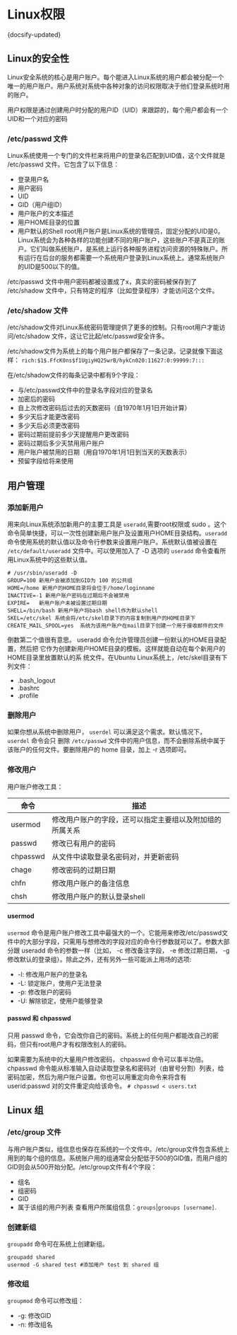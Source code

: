 # Linux权限
{docsify-updated}

## Linux的安全性
Linux安全系统的核心是用户账户。每个能进入Linux系统的用户都会被分配一个唯一的用户账户。用户系统对系统中各种对象的访问权限取决于他们登录系统时用的账户。

用户权限是通过创建用户时分配的用户ID（UID）来跟踪的，每个用户都会有一个UID和一个对应的密码

### /etc/passwd 文件
Linux系统使用一个专门的文件栏来将用户的登录名匹配到UID值，这个文件就是 /etc/passwd 文件。它包含了以下信息：
+ 登录用户名
+ 用户密码
+ UID
+ GID（用户组ID）
+ 用户账户的文本描述
+ 用户HOME目录的位置
+ 用户默认的Shell
root用户账户是Linux系统的管理员，固定分配的UID是0。Linux系统会为各种各样的功能创建不同的用户账户，这些账户不是真正的账户。它们叫做系统账户，是系统上运行各种服务进程访问资源的特殊账户。所有运行在后台的服务都需要一个系统用户登录到Linux系统上。通常系统账户的UID是500以下的值。

 /etc/passwd 文件中用户密码都被设置成了x，真实的密码被保存到了 /etc/shadow 文件中，只有特定的程序（比如登录程序）才能访问这个文件。

 ### /etc/shadow 文件
/etc/shadow文件对Linux系统密码管理提供了更多的控制。只有root用户才能访问/etc/shadow
文件，这让它比起/etc/passwd安全许多。

/etc/shadow文件为系统上的每个用户账户都保存了一条记录。记录就像下面这样：
`rich:$1$.FfcK0ns$f1UgiyHQ25wrB/hykCn020:11627:0:99999:7:::`

在/etc/shadow文件的每条记录中都有9个字段：
+ 与/etc/passwd文件中的登录名字段对应的登录名
+ 加密后的密码
+ 自上次修改密码后过去的天数密码（自1970年1月1日开始计算）
+ 多少天后才能更改密码
+ 多少天后必须更改密码
+ 密码过期前提前多少天提醒用户更改密码
+ 密码过期后多少天禁用用户账户
+ 用户账户被禁用的日期（用自1970年1月1日到当天的天数表示）
+ 预留字段给将来使用

## 用户管理
### 添加新用户
用来向Linux系统添加新用户的主要工具是 `useradd`,需要root权限或 sudo 。这个命令简单快捷，可以一次性创建新用户账户及设置用户HOME目录结构。`useradd` 命令使用系统的默认值以及命令行参数来设置用户账户。系统默认值被设置在 `/etc/default/useradd` 文件中。可以使用加入了 -D 选项的 `useradd`
命令查看所用Linux系统中的这些默认值。
```
# /usr/sbin/useradd -D
GROUP=100 新用户会被添加到GID为 100 的公共组
HOME=/home 新用户的HOME目录将会位于/home/loginname
INACTIVE=-1 新用户账户密码在过期后不会被禁用
EXPIRE=   新用户账户未被设置过期日期
SHELL=/bin/bash 新用户账户将bash shell作为默认shell
SKEL=/etc/skel 系统会将/etc/skel目录下的内容复制到用户的HOME目录下
CREATE_MAIL_SPOOL=yes  系统为该用户账户在mail目录下创建一个用于接收邮件的文件
```
倒数第二个值很有意思。 useradd 命令允许管理员创建一份默认的HOME目录配置，然后把
它作为创建新用户HOME目录的模板。这样就能自动在每个新用户的HOME目录里放置默认的系
统文件。在Ubuntu Linux系统上，/etc/skel目录有下列文件：
+ .bash_logout
+ .bashrc
+ .profile

### 删除用户
如果你想从系统中删除用户， `userdel` 可以满足这个需求。默认情况下， `userdel` 命令会只
删除 `/etc/passwd` 文件中的用户信息，而不会删除系统中属于该账户的任何文件。要删除用户的 home 目录，加上 -r 选项即可。

### 修改用户
用户账户修改工具：

命令 | 描述
|-|-|
|usermod |修改用户账户的字段，还可以指定主要组以及附加组的所属关系|
|passwd | 修改已有用户的密码|
|chpasswd | 从文件中读取登录名密码对，并更新密码|
|chage | 修改密码的过期日期|
|chfn | 修改用户账户的备注信息|
|chsh | 修改用户账户的默认登录shell|

#### usermod
`usermod` 命令是用户账户修改工具中最强大的一个。它能用来修改/etc/passwd文件中的大部分字段，只需用与想修改的字段对应的命令行参数就可以了。参数大部分跟 useradd 命令的参数一样（比如， -c 修改备注字段， -e 修改过期日期， -g 修改默认的登录组）。除此之外，还有另外一些可能派上用场的选项:
+ -l: 修改用户账户的登录名
+ -L: 锁定账户，使用户无法登录
+ -p: 修改账户的密码
+ -U: 解除锁定，使用户能够登录

#### passwd 和 chpasswd
只用 passwd 命令，它会改你自己的密码。系统上的任何用户都能改自己的密码，但只有root用户才有权限改别人的密码。

如果需要为系统中的大量用户修改密码， chpasswd 命令可以事半功倍。 chpasswd 命令能从标准输入自动读取登录名和密码对（由冒号分割）列表，给密码加密，然后为用户账户设置。你也可以用重定向命令来将含有 userid:passwd 对的文件重定向给该命令。
`# chpasswd < users.txt`

## Linux 组

### /etc/group 文件
与用户账户类似，组信息也保存在系统的一个文件中。/etc/group文件包含系统上用到的每个组的信息。系统账户用的组通常会分配低于500的GID值，而用户组的GID则会从500开始分配。/etc/group文件有4个字段：
+ 组名
+ 组密码
+ GID
+ 属于该组的用户列表
查看用户所属组信息：`groups`|`grooups [username]`.

### 创建新组
`groupadd`  命令可在系统上创建新组。
```
groupadd shared
usermod -G shared test #添加用户 test 到 shared 组
```
### 修改组
`groupmod` 命令可以修改组：
+ -g: 修改GID
+ -n: 修改组名
